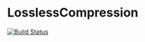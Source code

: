 # LosslessCompression

[![Build Status](https://github.com/papermango/LosslessCompression.jl/actions/workflows/CI.yml/badge.svg?branch=master)](https://github.com/papermango/LosslessCompression.jl/actions/workflows/CI.yml?query=branch%3Amaster)
